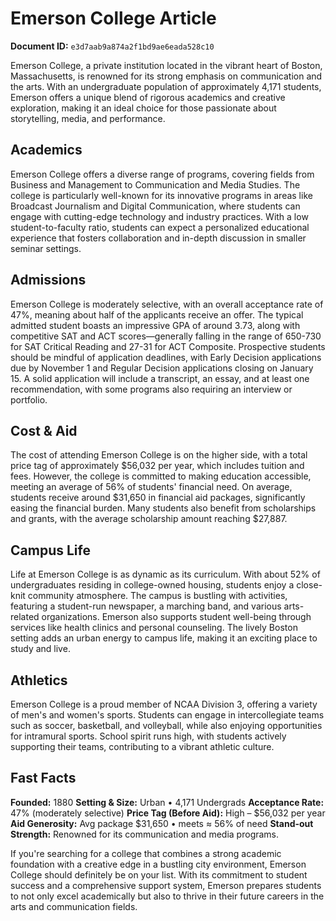 # Emerson College Article

**Document ID:** `e3d7aab9a874a2f1bd9ae6eada528c10`

Emerson College, a private institution located in the vibrant heart of Boston, Massachusetts, is renowned for its strong emphasis on communication and the arts. With an undergraduate population of approximately 4,171 students, Emerson offers a unique blend of rigorous academics and creative exploration, making it an ideal choice for those passionate about storytelling, media, and performance.

## Academics
Emerson College offers a diverse range of programs, covering fields from Business and Management to Communication and Media Studies. The college is particularly well-known for its innovative programs in areas like Broadcast Journalism and Digital Communication, where students can engage with cutting-edge technology and industry practices. With a low student-to-faculty ratio, students can expect a personalized educational experience that fosters collaboration and in-depth discussion in smaller seminar settings.

## Admissions
Emerson College is moderately selective, with an overall acceptance rate of 47%, meaning about half of the applicants receive an offer. The typical admitted student boasts an impressive GPA of around 3.73, along with competitive SAT and ACT scores—generally falling in the range of 650-730 for SAT Critical Reading and 27-31 for ACT Composite. Prospective students should be mindful of application deadlines, with Early Decision applications due by November 1 and Regular Decision applications closing on January 15. A solid application will include a transcript, an essay, and at least one recommendation, with some programs also requiring an interview or portfolio.

## Cost & Aid
The cost of attending Emerson College is on the higher side, with a total price tag of approximately $56,032 per year, which includes tuition and fees. However, the college is committed to making education accessible, meeting an average of 56% of students' financial need. On average, students receive around $31,650 in financial aid packages, significantly easing the financial burden. Many students also benefit from scholarships and grants, with the average scholarship amount reaching $27,887.

## Campus Life
Life at Emerson College is as dynamic as its curriculum. With about 52% of undergraduates residing in college-owned housing, students enjoy a close-knit community atmosphere. The campus is bustling with activities, featuring a student-run newspaper, a marching band, and various arts-related organizations. Emerson also supports student well-being through services like health clinics and personal counseling. The lively Boston setting adds an urban energy to campus life, making it an exciting place to study and live.

## Athletics
Emerson College is a proud member of NCAA Division 3, offering a variety of men's and women's sports. Students can engage in intercollegiate teams such as soccer, basketball, and volleyball, while also enjoying opportunities for intramural sports. School spirit runs high, with students actively supporting their teams, contributing to a vibrant athletic culture.

## Fast Facts
**Founded:** 1880
**Setting & Size:** Urban • 4,171 Undergrads
**Acceptance Rate:** 47% (moderately selective)
**Price Tag (Before Aid):** High – $56,032 per year
**Aid Generosity:** Avg package $31,650 • meets ≈ 56% of need
**Stand-out Strength:** Renowned for its communication and media programs.

If you're searching for a college that combines a strong academic foundation with a creative edge in a bustling city environment, Emerson College should definitely be on your list. With its commitment to student success and a comprehensive support system, Emerson prepares students to not only excel academically but also to thrive in their future careers in the arts and communication fields.
